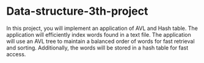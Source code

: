 # Data-structure-3th-project
In this project, you will implement an application of AVL and Hash table. The application will efficiently index words found in a text file. The application will use an AVL tree to maintain a balanced order of words for fast retrieval and sorting. Additionally, the words will be stored in a hash table for fast access.
